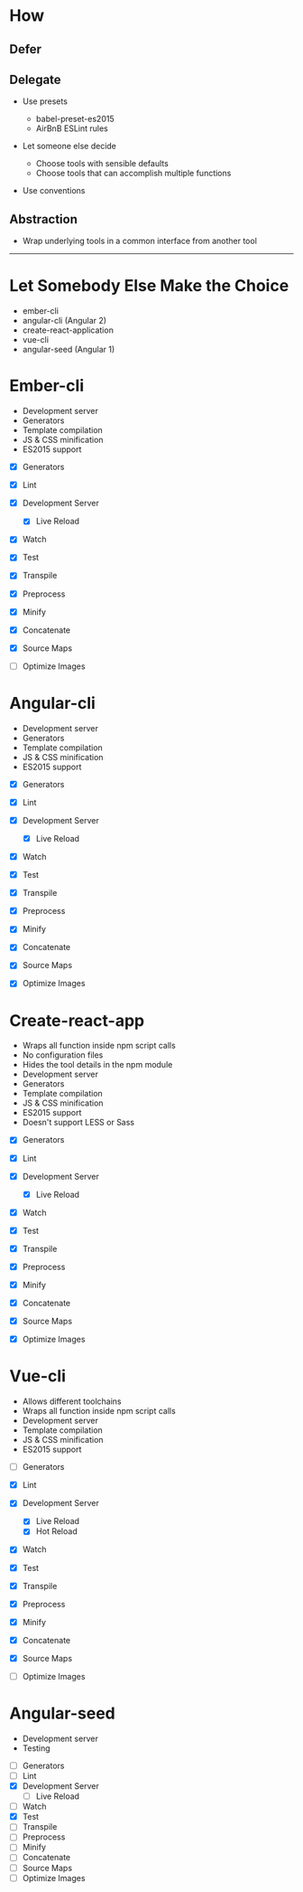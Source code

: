 # How


## Defer


## Delegate
- Use presets
  - babel-preset-es2015
  - AirBnB ESLint rules
- Let someone else decide
  - Choose tools with sensible defaults
  - Choose tools that can accomplish multiple functions



- Use conventions


## Abstraction
- Wrap underlying tools in a common interface from another tool

---

# Let Somebody Else Make the Choice
- ember-cli
- angular-cli (Angular 2)
- create-react-application
- vue-cli
- angular-seed (Angular 1)


# Ember-cli
- Development server
- Generators
- Template compilation
- JS & CSS minification
- ES2015 support

- [X] Generators
- [X] Lint
- [X] Development Server
  - [X] Live Reload
- [X] Watch
- [X] Test
- [X] Transpile
- [X] Preprocess
- [X] Minify
- [X] Concatenate
- [X] Source Maps
- [ ] Optimize Images


# Angular-cli
- Development server
- Generators
- Template compilation
- JS & CSS minification
- ES2015 support

- [X] Generators
- [X] Lint
- [X] Development Server
  - [X] Live Reload
- [X] Watch
- [X] Test
- [X] Transpile
- [X] Preprocess
- [X] Minify
- [X] Concatenate
- [X] Source Maps
- [X] Optimize Images


# Create-react-app
- Wraps all function inside npm script calls
- No configuration files
- Hides the tool details in the npm module
- Development server
- Generators
- Template compilation
- JS & CSS minification
- ES2015 support
- Doesn't support LESS or Sass

- [X] Generators
- [X] Lint
- [X] Development Server
  - [X] Live Reload
- [X] Watch
- [X] Test
- [X] Transpile
- [X] Preprocess
- [X] Minify
- [X] Concatenate
- [X] Source Maps
- [X] Optimize Images


# Vue-cli
- Allows different toolchains
- Wraps all function inside npm script calls
- Development server
- Template compilation
- JS & CSS minification
- ES2015 support

- [ ] Generators
- [X] Lint
- [X] Development Server
  - [X] Live Reload
  - [X] Hot Reload
- [X] Watch
- [X] Test
- [X] Transpile
- [X] Preprocess
- [X] Minify
- [X] Concatenate
- [X] Source Maps
- [ ] Optimize Images


# Angular-seed
- Development server
- Testing

- [ ] Generators
- [ ] Lint
- [X] Development Server
  - [ ] Live Reload
- [ ] Watch
- [X] Test
- [ ] Transpile
- [ ] Preprocess
- [ ] Minify
- [ ] Concatenate
- [ ] Source Maps
- [ ] Optimize Images
